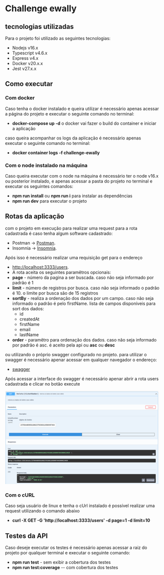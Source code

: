# Challenge ewally

## tecnologias utilizadas
Para o projeto foi utilizado as seguintes tecnologias:
* Nodejs v16.x
* Typescript v4.6.x
* Express v4.x
* Docker v20.x.x
* Jest v27.x.x


## Como executar

### Com docker
Caso tenha o docker instalado e queira utilizar é necessário apenas acessar a página do projeto e executar o seguinte comando no terminal:
* **docker-compose up -d** o docker vai fazer o build do container e iniciar a aplicação

caso queira acompanhar os logs da aplicação é necessário apenas executar o seguinte comando no terminal:
* **docker container logs -f challenge-ewally**

### Com o node instalado na máquina
Caso queira executar com o node na máquina é necessário ter o node v16.x ou posterior instalado, e apenas acessar a pasta do projeto no terminal e executar os seguintes comandos:

* **npm run install** ou **npm run i** para instalar as dependências
* **npm run dev** para executar o projeto


## Rotas da aplicação
com o projeto em execução para realizar uma request para a rota cadastrada é caso tenha algum software cadastrado:
* Postman ->  [Postman](https://www.postman.com).
* Insomnia -> [Insomnia](https://insomnia.rest/download).

Após isso é necessário realizar uma requisição get para o endereço
* [http://localhost:3333/users](http://localhost:3333/users).
* A rota aceita os seguintes paramêtros opcionais:
* **page** - número da pagina a ser buscada. caso não seja informado por padrão é 1
* **limit** - número de registros por busca. caso não seja informado o padrão é 10. o limite por busca são de 15 registros
* **sortBy** - realiza a ordenação dos dados por um campo. caso não seja informado o padrão é pelo firstName. lista de campos disponíveis para sort dos dados:
  * id
  * createdAt
  * firstName
  * email
  * lastName
* **order** - paramêtro para ordenação dos dados. caso não seja informado por padrão é asc. é aceito pela api ou **asc** ou **desc**

ou utilizando o próprio swagger configurado no projeto. para utilizar o swagger é necessário apenar acessar em qualquer navegador o endereço:

* [swagger](http://localhost:3333/api-docs)

Após acessar a interface do swagger é necessário apenar abrir a rota users cadastrada e clicar no botão execute

![Swagger da aplicação.](./images/swagger.png "Swagger")

### Com o cURL
Caso seja usuário de linux e tenha o cUrl instalado é possível realizar uma request utilizando o comando abaixo
* **curl -X GET -G 'http://localhost:3333/users' -d page=1 -d limit=10**


## Testes da API
Caso deseje executar os testes é necessário apenas acessar a raiz do projeto por qualquer terminal e executar o seguinte comando:
* **npm run test** - sem exibir a cobertura dos testes
* **npm run test:coverage** -- com cobertura dos testes
